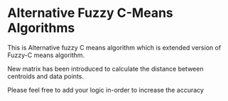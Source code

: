 # Alternative Fuzzy C-Means Algorithms
This is Alternative fuzzy C means algorithm which is extended version of Fuzzy-C means algorithm. 

New matrix has been introduced to calculate the distance between centroids and data points. 

Please feel free to add your logic in-order to increase the accuracy
